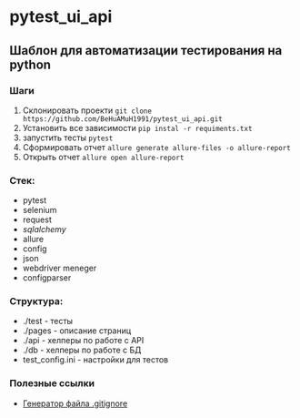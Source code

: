 # pytest_ui_api

## Шаблон для автоматизации тестирования на python

### Шаги
1.  Склонировать проекти `git clone https://github.com/BeHuAMuH1991/pytest_ui_api.git`
2. Установить все зависимости `pip instal -r requiments.txt`
3. запустить тесты `pytest`
4. Сформировать отчет `allure generate allure-files -o allure-report`
5. Открыть отчет `allure open allure-report`

### Стек:
- pytest
- selenium
- request
- _sqlalchemy_
- allure
- config
- json
- webdriver meneger 
- configparser

### Структура:
- ./test - тесты
- ./pages - описание страниц
- ./api - хелперы по работе с API
- ./db - хелперы по работе с БД
- test_config.ini - настройки для тестов

### Полезные ссылки
- [Генератор файла .gitignore](https://www.toptal.com/developers/gitignore)
